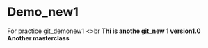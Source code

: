 # Demo_new1
For practice git_demonew1
<>br <b> 
Thi is anothe git_new 1  version1.0
<br>
Another masterclass
